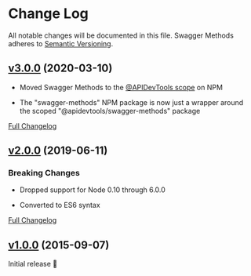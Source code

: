Change Log
====================================================================================================
All notable changes will be documented in this file.
Swagger Methods adheres to [Semantic Versioning](http://semver.org/).



[v3.0.0](https://github.com/APIDevTools/swagger-methods/tree/v3.0.0) (2020-03-10)
----------------------------------------------------------------------------------------------------

- Moved Swagger Methods to the [@APIDevTools scope](https://www.npmjs.com/org/apidevtools) on NPM

- The "swagger-methods" NPM package is now just a wrapper around the scoped "@apidevtools/swagger-methods" package

[Full Changelog](https://github.com/APIDevTools/swagger-methods/compare/v2.1.0...v3.0.0)



[v2.0.0](https://github.com/APIDevTools/swagger-methods/tree/v2.0.0) (2019-06-11)
----------------------------------------------------------------------------------------------------

### Breaking Changes

- Dropped support for Node 0.10 through 6.0.0

- Converted to ES6 syntax

[Full Changelog](https://github.com/APIDevTools/swagger-methods/compare/v1.0.1...v2.0.0)



[v1.0.0](https://github.com/APIDevTools/swagger-methods/tree/v1.0.0) (2015-09-07)
----------------------------------------------------------------------------------------------------

Initial release 🎉
